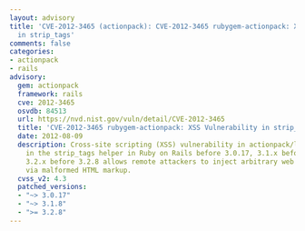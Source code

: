 ```yaml
---
layout: advisory
title: 'CVE-2012-3465 (actionpack): CVE-2012-3465 rubygem-actionpack: XSS Vulnerability
  in strip_tags'
comments: false
categories:
- actionpack
- rails
advisory:
  gem: actionpack
  framework: rails
  cve: 2012-3465
  osvdb: 84513
  url: https://nvd.nist.gov/vuln/detail/CVE-2012-3465
  title: 'CVE-2012-3465 rubygem-actionpack: XSS Vulnerability in strip_tags'
  date: 2012-08-09
  description: Cross-site scripting (XSS) vulnerability in actionpack/lib/action_view/helpers/sanitize_helper.rb
    in the strip_tags helper in Ruby on Rails before 3.0.17, 3.1.x before 3.1.8, and
    3.2.x before 3.2.8 allows remote attackers to inject arbitrary web script or HTML
    via malformed HTML markup.
  cvss_v2: 4.3
  patched_versions:
  - "~> 3.0.17"
  - "~> 3.1.8"
  - ">= 3.2.8"
---
```

